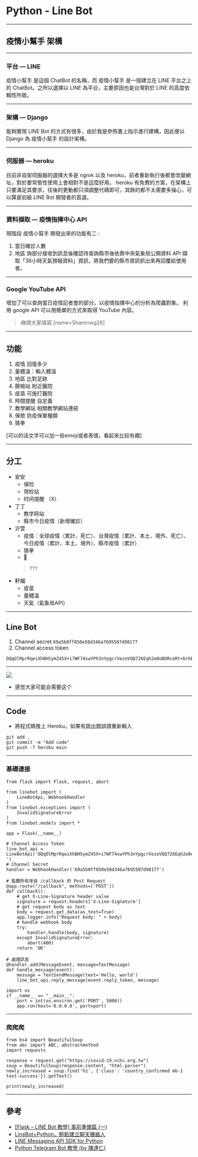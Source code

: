 # Python - Line Bot

---

## 疫情小幫手 架構

----

### 平台 — LINE
疫情小幫手 是這個 ChatBot 的名稱，而 疫情小幫手 是一個建立在 LINE 平台之上的 ChatBot。之所以選擇以 LINE 為平台，主要原因也是台灣對於 LINE 的高度依賴性所致。


---

### 架構 — Django
能夠實現 LINE Bot 的方式有很多，由於我是參照書上指示進行建構，因此便以 Django 為 疫情小幫手 的設計架構。


---

### 伺服器 — heroku
目前非自架伺服器的選擇大多是 ngrok 以及 heroku，前者重新執行後都會改變網址，對於要常態性使用上會相對不是這麼好用。
heroku 有免費的方案，在架構上只要滿足其要求，往後的更動都只須調整代碼即可，其餘的都不太需要多操心，可以算是初級 LINE Bot 開發者的首選。


---

### 資料擷取 — 疫情指揮中心 API
現階段 疫情小幫手 開發出來的功能有二 :
1. 當日確診人數
2. 地區
   詢部分接收到訊息後確認待查詢縣市後依靠中央氣象局公開資料 API 擷取「36小時天氣預報資料」資訊，將我們要的縣市資訊抓出來再回覆給使用者。


---

### Google YouTube API
增加了可以查詢當日疫情記者會的部分，以疫情指揮中心的分析為爬蟲對象。
利用 google API 可以用簡單的方式來取得 YouTube 內容。
    
    
>麻煩大家填寫 [name=Sharonwg26] 
    
    
---

## 功能
1. 疫情 回復多少
2. 量體溫：輸入體溫
3. 地區 比對足跡
4. 篩檢站 附近醫院
5. 疫苗 可施打醫院
6. 時間提醒 自定義
7. 教學網站 相關教學網站連結
8. 保險 防疫保單種類
9. 猜拳

[可以的话文字可以加一些emoji或者表情，看起来比较有趣]


---

## 分工
* 安安
    * 保险
    * 筛检站
    * 时间提醒 （X）
* 丁丁
    * 教学网站
    * 縣市今日疫情（新增確診）
* 沂萱
    * 疫情：全球疫情（累計、死亡）、台灣疫情（累計、本土、境外、死亡）、今日疫情（累計、本土、境外）、縣市疫情（累計）
    * 猜拳
    * 🐷
    > ???
* 軒媚
    * 疫苗
    * 量體溫
    * 天氣（氣象局API）

---

## Line Bot
1. Channel secret 
    `69a5b0ff850e58d346a7695507d98177`
2. Channel access token
```
OQqOlMprRqeiXhBHSymZ45X+i7WF74swYPh3nYpgcrVezoVQQ726Eqh2e0oBORceRt+brhEoSIC6W61E4H3bxGOg4Wp51V/XsG4QW4fIkPNrb/leolZ31igBf2WZd0cTnKS86EFUUWQy2TZNgHu6ugdB04t89/1O/w1cDnyilFU=
```

---

![](https://i.imgur.com/sFhZgIx.png)
* 感觉大家可能会需要这个


---

## Code
* 將程式碼推上 Heroku，如果有跳出錯誤請重新輸入
```
git add .
git commit -m "Add code"
git push -f heroku main
```


----

### 基礎連接
```python=
from flask import Flask, request, abort

from linebot import (
    LineBotApi, WebhookHandler
)
from linebot.exceptions import (
    InvalidSignatureError
)
from linebot.models import *

app = Flask(__name__)

# Channel Access Token
line_bot_api = LineBotApi('OQqOlMprRqeiXhBHSymZ45X+i7WF74swYPh3nYpgcrVezoVQQ726Eqh2e0oBORceRt+brhEoSIC6W61E4H3bxGOg4Wp51V/XsG4QW4fIkPNrb/leolZ31igBf2WZd0cTnKS86EFUUWQy2TZNgHu6ugdB04t89/1O/w1cDnyilFU=
')
# Channel Secret
handler = WebhookHandler('69a5b0ff850e58d346a7695507d98177')

# 監聽所有來自 /callback 的 Post Request
@app.route("/callback", methods=['POST'])
def callback():
    # get X-Line-Signature header value
    signature = request.headers['X-Line-Signature']
    # get request body as text
    body = request.get_data(as_text=True)
    app.logger.info("Request body: " + body)
    # handle webhook body
    try:
        handler.handle(body, signature)
    except InvalidSignatureError:
        abort(400)
    return 'OK'

# 處理訊息
@handler.add(MessageEvent, message=TextMessage)
def handle_message(event):
    message = TextSendMessage(text='Hello, world')
    line_bot_api.reply_message(event.reply_token, message)

import os
if __name__ == "__main__":
    port = int(os.environ.get('PORT', 5000))
    app.run(host='0.0.0.0', port=port)

```


----

### 爬爬爬
```python=
from bs4 import BeautifulSoup
from abc import ABC, abstractmethod
import requests

response = request.get("https://covid-19.nchc.org.tw")
soup = BeautifulSoup(response.content, "html.parser")
newly_increased = soup.find('h1', {'class': 'country_confirmed mb-1 text-success'}).getText()

print(newly_increased)
```


---

## 參考

* [[Flask – LINE Bot 教學] 事前準備篇 (一)](https://www.maxlist.xyz/2020/11/16/flask-line-bot-pre-set/)
* [LineBot+Python，輕鬆建立聊天機器人](https://blackmaple.me/line-bot-tutorial/)
* [LINE Messaging API SDK for Python](https://github.com/line/line-bot-sdk-python)
* [Python Telegram Bot 教學 (by 陳達仁)](https://hackmd.io/@truckski/HkgaMUc24?type=view)

